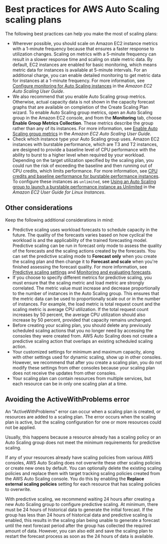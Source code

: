 # Best practices for AWS Auto Scaling scaling plans<a name="gs-best-practices"></a>

The following best practices can help you make the most of scaling plans:
+ Wherever possible, you should scale on Amazon EC2 instance metrics with a 1\-minute frequency because that ensures a faster response to utilization changes\. Scaling on metrics with a 5\-minute frequency can result in a slower response time and scaling on stale metric data\. By default, EC2 instances are enabled for basic monitoring, which means metric data for instances is available at 5\-minute intervals\. For an additional charge, you can enable detailed monitoring to get metric data for instances at a 1\-minute frequency\. For more information, see [Configure monitoring for Auto Scaling instances](https://docs.aws.amazon.com/autoscaling/ec2/userguide/enable-as-instance-metrics.html) in the *Amazon EC2 Auto Scaling User Guide*\.
+ We also recommend that you enable Auto Scaling group metrics\. Otherwise, actual capacity data is not shown in the capacity forecast graphs that are available on completion of the Create Scaling Plan wizard\. To enable Auto Scaling group metrics, open an Auto Scaling group in the Amazon EC2 console, and from the **Monitoring** tab, choose **Enable Group Metrics Collection**\. These metrics describe the group rather than any of its instances\. For more information, see [Enable Auto Scaling group metrics](https://docs.aws.amazon.com/autoscaling/ec2/userguide/as-instance-monitoring.html#as-enable-group-metrics) in the *Amazon EC2 Auto Scaling User Guide*\.
+ Check which instance type your Auto Scaling group uses\. Amazon EC2 instances with burstable performance, which are T3 and T2 instances, are designed to provide a baseline level of CPU performance with the ability to burst to a higher level when required by your workload\. Depending on the target utilization specified by the scaling plan, you could run the risk of exceeding the baseline and then running out of CPU credits, which limits performance\. For more information, see [CPU credits and baseline performance for burstable performance instances](https://docs.aws.amazon.com/AWSEC2/latest/UserGuide/burstable-credits-baseline-concepts.html)\. To configure these instances as `unlimited`, see [Using an Auto Scaling group to launch a burstable performance instance as Unlimited](https://docs.aws.amazon.com/AWSEC2/latest/UserGuide/burstable-performance-instances-how-to.html#burstable-performance-instances-auto-scaling-grp) in the *Amazon EC2 User Guide for Linux Instances*\.

## Other considerations<a name="gs-considerations"></a>

Keep the following additional considerations in mind:
+ Predictive scaling uses workload forecasts to schedule capacity in the future\. The quality of the forecasts varies based on how cyclical the workload is and the applicability of the trained forecasting model\. Predictive scaling can be run in forecast only mode to assess the quality of the forecasts and the scaling actions created by the forecasts\. You can set the predictive scaling mode to **Forecast only** when you create the scaling plan and then change it to **Forecast and scale** when you're finished assessing the forecast quality\. For more information, see [Predictive scaling settings](gs-specify-custom-settings.md#gs-customize-predictive-scaling) and [Monitoring and evaluating forecasts](gs-create-scaling-plan.md#gs-monitoring-forecasts)\.
+ If you choose to specify different metrics for predictive scaling, you must ensure that the scaling metric and load metric are strongly correlated\. The metric value must increase and decrease proportionally to the number of instances in the Auto Scaling group\. This ensures that the metric data can be used to proportionally scale out or in the number of instances\. For example, the load metric is total request count and the scaling metric is average CPU utilization\. If the total request count increases by 50 percent, the average CPU utilization should also increase by 50 percent, provided that capacity remains unchanged\.
+ Before creating your scaling plan, you should delete any previously scheduled scaling actions that you no longer need by accessing the consoles they were created from\. AWS Auto Scaling does not create a predictive scaling action that overlaps an existing scheduled scaling action\.
+ Your customized settings for minimum and maximum capacity, along with other settings used for dynamic scaling, show up in other consoles\. However, we recommend that after you create a scaling plan, you do not modify these settings from other consoles because your scaling plan does not receive the updates from other consoles\. 
+ Your scaling plan can contain resources from multiple services, but each resource can be in only one scaling plan at a time\. 

## Avoiding the ActiveWithProblems error<a name="gs-activewithproblems"></a>

An "ActiveWithProblems" error can occur when a scaling plan is created, or resources are added to a scaling plan\. The error occurs when the scaling plan is active, but the scaling configuration for one or more resources could not be applied\.

Usually, this happens because a resource already has a scaling policy or an Auto Scaling group does not meet the minimum requirements for predictive scaling\.

If any of your resources already have scaling policies from various AWS consoles, AWS Auto Scaling does not overwrite these other scaling policies or create new ones by default\. You can optionally delete the existing scaling policies and replace them with target tracking scaling policies created from the AWS Auto Scaling console\. You do this by enabling the **Replace external scaling policies** setting for each resource that has scaling policies to overwrite\. 

With predictive scaling, we recommend waiting 24 hours after creating a new Auto Scaling group to configure predictive scaling\. At minimum, there must be 24 hours of historical data to generate the initial forecast\. If the group has less than 24 hours of historical data and predictive scaling is enabled, this results in the scaling plan being unable to generate a forecast until the next forecast period after the group has collected the required amount of data\. However, you can also edit and save the scaling plan to restart the forecast process as soon as the 24 hours of data is available\.